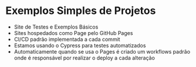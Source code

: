 # Exemplos Simples de Projetos

* Site de Testes e Exemplos Básicos
* Sites hospedados como Page pelo GitHub Pages
* CI/CD padrão implementada a cada commit
* Estamos usando o Cypress para testes automatizados
* Automaticamente quando se usa o Pages é criado um workflows padrão onde é responsável por realizar o deploy a cada alteração